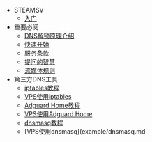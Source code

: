 <!-- _sidebar.md -->
* STEAMSV
  * [入门](README.md)
* 重要必阅
  * [DNS解锁原理介绍](principle.md)
  * [快速开始](quickstart.md)
  * [服务条款](tos.md)
  * [提问的智慧](two.md)
  * [流媒体规则](rule.md)
* 第三方DNS工具
  * [iptables教程](appdoc/iptablesdoc.md)
  * [VPS使用iptables](example/iptables.md)
  * [Adguard Home教程](/appdoc/adguardhomedoc.md)
  * [VPS使用Adguard Home](example/adguardhome.md)
  * [dnsmasq教程](appdoc/dnsmasqdoc.md)
  * [VPS使用dnsmasq](example/dnsmasq.md